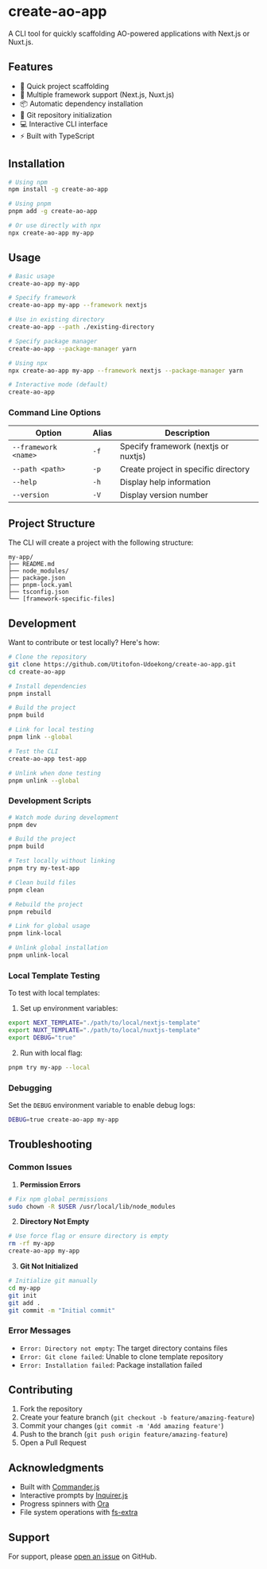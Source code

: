 # create-ao-app

A CLI tool for quickly scaffolding AO-powered applications with Next.js or Nuxt.js.

## Features

- 🚀 Quick project scaffolding
- 🔄 Multiple framework support (Next.js, Nuxt.js)
- 📦 Automatic dependency installation
- 🎯 Git repository initialization
- 💻 Interactive CLI interface
- ⚡️ Built with TypeScript

## Installation

```bash
# Using npm
npm install -g create-ao-app

# Using pnpm
pnpm add -g create-ao-app

# Or use directly with npx
npx create-ao-app my-app
```

## Usage

```bash
# Basic usage
create-ao-app my-app

# Specify framework
create-ao-app my-app --framework nextjs

# Use in existing directory
create-ao-app --path ./existing-directory

# Specify package manager
create-ao-app --package-manager yarn

# Using npx
npx create-ao-app my-app --framework nextjs --package-manager yarn

# Interactive mode (default)
create-ao-app
```

### Command Line Options

| Option | Alias | Description |
|--------|-------|-------------|
| `--framework <name>` | `-f` | Specify framework (nextjs or nuxtjs) |
| `--path <path>` | `-p` | Create project in specific directory |
| `--help` | `-h` | Display help information |
| `--version` | `-V` | Display version number |

## Project Structure

The CLI will create a project with the following structure:

```
my-app/
├── README.md
├── node_modules/
├── package.json
├── pnpm-lock.yaml
├── tsconfig.json
└── [framework-specific-files]
```

## Development

Want to contribute or test locally? Here's how:

```bash
# Clone the repository
git clone https://github.com/Utitofon-Udoekong/create-ao-app.git
cd create-ao-app

# Install dependencies
pnpm install

# Build the project
pnpm build

# Link for local testing
pnpm link --global

# Test the CLI
create-ao-app test-app

# Unlink when done testing
pnpm unlink --global
```

### Development Scripts

```bash
# Watch mode during development
pnpm dev

# Build the project
pnpm build

# Test locally without linking
pnpm try my-test-app

# Clean build files
pnpm clean

# Rebuild the project
pnpm rebuild

# Link for global usage
pnpm link-local

# Unlink global installation
pnpm unlink-local
```

### Local Template Testing

To test with local templates:

1. Set up environment variables:
```bash
export NEXT_TEMPLATE="./path/to/local/nextjs-template"
export NUXT_TEMPLATE="./path/to/local/nuxtjs-template"
export DEBUG="true"
```

2. Run with local flag:
```bash
pnpm try my-app --local
```

### Debugging

Set the `DEBUG` environment variable to enable debug logs:

```bash
DEBUG=true create-ao-app my-app
```

## Troubleshooting

### Common Issues

1. **Permission Errors**
```bash
# Fix npm global permissions
sudo chown -R $USER /usr/local/lib/node_modules
```

2. **Directory Not Empty**
```bash
# Use force flag or ensure directory is empty
rm -rf my-app
create-ao-app my-app
```

3. **Git Not Initialized**
```bash
# Initialize git manually
cd my-app
git init
git add .
git commit -m "Initial commit"
```

### Error Messages

- `Error: Directory not empty`: The target directory contains files
- `Error: Git clone failed`: Unable to clone template repository
- `Error: Installation failed`: Package installation failed

## Contributing

1. Fork the repository
2. Create your feature branch (`git checkout -b feature/amazing-feature`)
3. Commit your changes (`git commit -m 'Add amazing feature'`)
4. Push to the branch (`git push origin feature/amazing-feature`)
5. Open a Pull Request

## Acknowledgments

- Built with [Commander.js](https://github.com/tj/commander.js)
- Interactive prompts by [Inquirer.js](https://github.com/SBoudrias/Inquirer.js)
- Progress spinners with [Ora](https://github.com/sindresorhus/ora)
- File system operations with [fs-extra](https://github.com/jprichardson/node-fs-extra)

## Support

For support, please [open an issue](https://github.com/Utitofon-Udoekong/create-ao-app/issues) on GitHub.